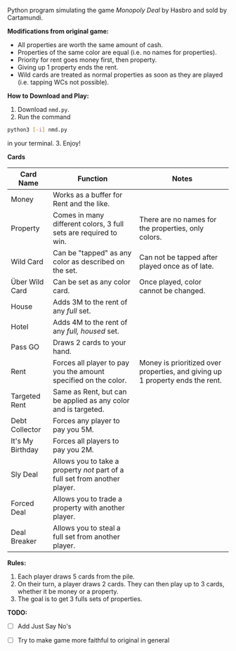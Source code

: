 Python program simulating the game *Monopoly Deal* by Hasbro and sold by Cartamundi.

**Modifications from original game:**

* All properties are worth the same amount of cash.
* Properties of the same color are equal (i.e. no names for properties).
* Priority for rent goes money first, then property.
* Giving up 1 property ends the rent.
* Wild cards are treated as normal properties as soon as they are played (i.e. tapping WCs not possible).
 
**How to Download and Play:**

1. Download `nmd.py`. 
2. Run the command 
```bash
python3 [-i] nmd.py
```
in your terminal. 
3. Enjoy!

**Cards**

Card Name | Function | Notes
--------- | -------- | -----
Money | Works as a buffer for Rent and the like.
Property | Comes in many different colors, 3 full sets are required to win. | There are no names for the properties, only colors. 
Wild Card | Can be "tapped" as any color as described on the set. | Can not be tapped after played once as of late. 
Über Wild Card | Can be set as any color card. | Once played, color cannot be changed. 
House | Adds 3M to the rent of any *full* set. 
Hotel | Adds 4M to the rent of any *full, housed* set. 
Pass GO | Draws 2 cards to your hand. 
Rent | Forces all player to pay you the amount specified on the color. | Money is prioritized over properties, and giving up 1 property ends the rent.
Targeted Rent | Same as Rent, but can be applied as any color and is targeted. 
Debt Collector | Forces any player to pay you 5M. 
It's My Birthday | Forces all players to pay you 2M. 
Sly Deal | Allows you to take a property *not* part of a full set from another player. 
Forced Deal | Allows you to trade a property with another player. 
Deal Breaker | Allows you to steal a full set from another player. 

**Rules:**
 
1. Each player draws 5 cards from the pile. 
2. On their turn, a player draws 2 cards. They can then play up to 3 cards, whether it be money or a property. 
3. The goal is to get 3 fulls sets of properties. 

**TODO:**

- [ ] Add Just Say No's
- [ ] Try to make game more faithful to original in general

